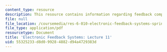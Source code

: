 ```yaml
---
content_type: resource
description: This resource contains information regarding feedback compensation.
file: null
file_location: /coursemedia/res-6-010-electronic-feedback-systems-spring-2013/55325233d8d099284882d94a4729383d_MITRES_6-010S13_lec11.pdf
file_type: application/pdf
resourcetype: Document
title: 'Electronic Feedback Systems: Lecture 11'
uid: 55325233-d8d0-9928-4882-d94a4729383d
---
```

